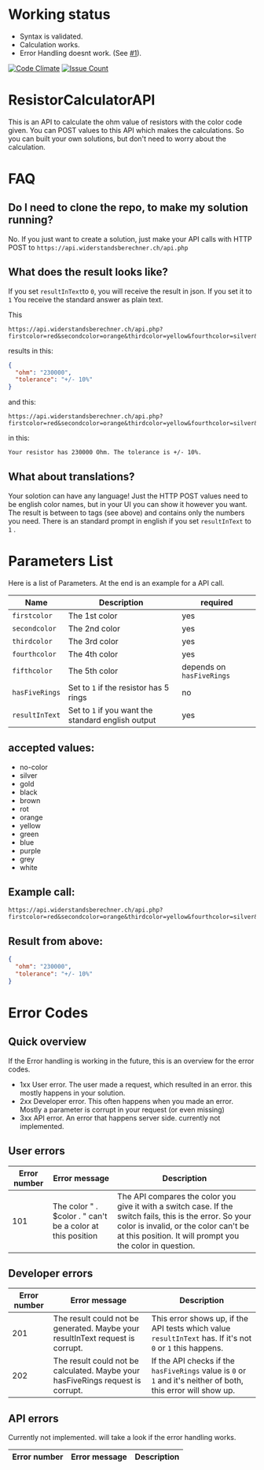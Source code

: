 # Working status

- Syntax is validated.
- Calculation works.
- Error Handling doesnt work. (See [#1](https://github.com/jhuesser/ResistorCalculatorAPI/issues/1)).

[![Code Climate](https://codeclimate.com/github/jhuesser/ResistorCalculatorAPI/badges/gpa.svg)](https://codeclimate.com/github/jhuesser/ResistorCalculatorAPI)
[![Issue Count](https://codeclimate.com/github/jhuesser/ResistorCalculatorAPI/badges/issue_count.svg)](https://codeclimate.com/github/jhuesser/ResistorCalculatorAPI)



# ResistorCalculatorAPI
This is an API to calculate the ohm value of resistors with the color code given. You can POST values to this API which makes the calculations. So you can built your own solutions, but don't need to worry about the calculation.

# FAQ

## Do I need to clone the repo, to make my solution running?
No. If you just want to create a solution, just make your API calls with HTTP POST to ```https://api.widerstandsberechner.ch/api.php```

## What does the result looks like?
If you set ```resultInText```to ```0```, you will receive the result in json. If you set it to ```1``` You receive the standard answer as plain text.

This
```
https://api.widerstandsberechner.ch/api.php?firstcolor=red&secondcolor=orange&thirdcolor=yellow&fourthcolor=silver&hasFiveRings=0&resultInText=0
```
results in this:

```json
{
  "ohm": "230000",
  "tolerance": "+/- 10%"
}

```
 and this:
 ```
 https://api.widerstandsberechner.ch/api.php?firstcolor=red&secondcolor=orange&thirdcolor=yellow&fourthcolor=silver&hasFiveRings=0&resultInText=1
 
```

in this:

```html
Your resistor has 230000 Ohm. The tolerance is +/- 10%.
```
 
## What about translations?
Your solotion can have any language! Just the HTTP POST values need to be english color names, but in your UI you can show it however you want. The result is between to tags (see above) and contains only the numbers you need. There is an standard prompt in english if you set ```resultInText``` to ```1``` .

# Parameters List
Here is a list of Parameters. At the end is an example for a API call.

Name | Description | required
-----|-------------|----------
```firstcolor``` | The 1st color | yes
```secondcolor``` | The 2nd color | yes
```thirdcolor``` | The 3rd color | yes
```fourthcolor``` | The 4th color | yes
```fifthcolor``` | The 5th color | depends on ```hasFiveRings```
```hasFiveRings``` | Set to ```1``` if the resistor has 5 rings  | no
```resultInText``` | Set to ```1``` if you want the standard english output | yes

## accepted values:

- no-color
- silver
- gold
- black
- brown
- rot
- orange
- yellow
- green
- blue
- purple
- grey
- white

## Example call:
```
https://api.widerstandsberechner.ch/api.php?firstcolor=red&secondcolor=orange&thirdcolor=yellow&fourthcolor=silver&hasFiveRings=0&resultInText=0
```

## Result from above:
```json
{
  "ohm": "230000",
  "tolerance": "+/- 10%"
}

```
# Error Codes

## Quick overview

If the Error handling is working in the future, this is an overview for the error codes.

- 1xx User error. The user made a request, which resulted in an error. this mostly happens in your solution.
- 2xx Developer error. This often happens when you made an error. Mostly a parameter is corrupt in your request (or even missing)
- 3xx API error. An error that happens server side. currently not implemented.	

## User errors

Error number | Error message | Description
-------------|---------------|------------
101 | The color " . $color . " can't be a color at this position | The API compares the color you give it with a switch case. If the switch fails, this is the error. So your color is invalid, or the color can't be at this position. It will prompt you the color in question.


## Developer errors

Error number | Error message | Description
-------------|---------------|------------
201 | The result could not be generated. Maybe your resultInText request is corrupt. | This error shows up, if the API tests which value ```resultInText``` has. If it's not ```0``` or ```1``` this happens.
202 | The result could not be calculated. Maybe your hasFiveRings request is corrupt. | If the API checks if the ```hasFiveRings``` value is ```0``` or ```1``` and it's neither of both, this error will show up.


## API errors
Currently not implemented. will take a look if the error handling works.

Error number | Error message | Description
-------------|---------------|------------
